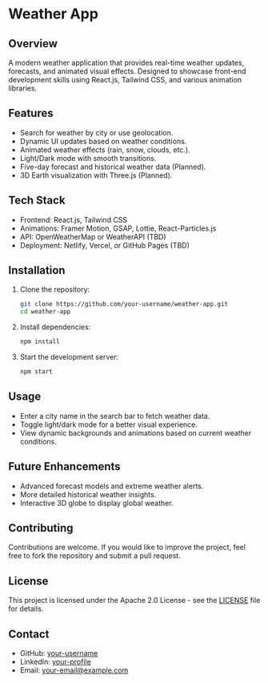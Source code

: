 # Weather App

## Overview
A modern weather application that provides real-time weather updates, forecasts, and animated visual effects. Designed to showcase front-end development skills using React.js, Tailwind CSS, and various animation libraries.

## Features
- Search for weather by city or use geolocation.
- Dynamic UI updates based on weather conditions.
- Animated weather effects (rain, snow, clouds, etc.).
- Light/Dark mode with smooth transitions.
- Five-day forecast and historical weather data (Planned).
- 3D Earth visualization with Three.js (Planned).

## Tech Stack
- Frontend: React.js, Tailwind CSS
- Animations: Framer Motion, GSAP, Lottie, React-Particles.js
- API: OpenWeatherMap or WeatherAPI (TBD)
- Deployment: Netlify, Vercel, or GitHub Pages (TBD)

## Installation
1. Clone the repository:
   ```bash
   git clone https://github.com/your-username/weather-app.git
   cd weather-app
   ```
2. Install dependencies:
   ```bash
   npm install
   ```
3. Start the development server:
   ```bash
   npm start
   ```

## Usage
- Enter a city name in the search bar to fetch weather data.
- Toggle light/dark mode for a better visual experience.
- View dynamic backgrounds and animations based on current weather conditions.

## Future Enhancements
- Advanced forecast models and extreme weather alerts.
- More detailed historical weather insights.
- Interactive 3D globe to display global weather.

## Contributing
Contributions are welcome. If you would like to improve the project, feel free to fork the repository and submit a pull request.

## License
This project is licensed under the Apache 2.0 License - see the [LICENSE](LICENSE) file for details.

## Contact
- GitHub: [your-username](https://github.com/your-username)
- LinkedIn: [your-profile](https://linkedin.com/in/your-profile)
- Email: your-email@example.com

